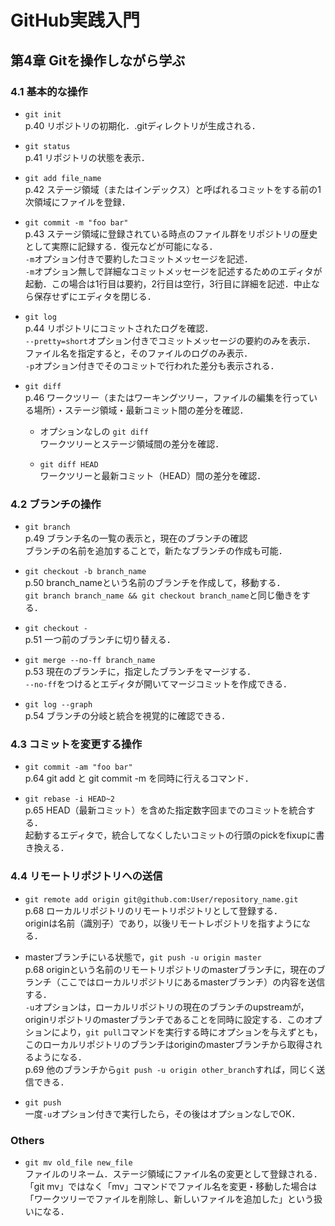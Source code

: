 # GitHub実践入門

## 第4章 Gitを操作しながら学ぶ

### 4.1 基本的な操作

- `git init`  
    p.40 リポジトリの初期化．.gitディレクトリが生成される．

- `git status`  
    p.41 リポジトリの状態を表示．

- `git add file_name`  
    p.42 ステージ領域（またはインデックス）と呼ばれるコミットをする前の1次領域にファイルを登録．

- `git commit -m "foo bar"`  
    p.43 ステージ領域に登録されている時点のファイル群をリポジトリの歴史として実際に記録する．復元などが可能になる．  
    `-m`オプション付きで要約したコミットメッセージを記述．  
    `-m`オプション無しで詳細なコミットメッセージを記述するためのエディタが起動．この場合は1行目は要約，2行目は空行，3行目に詳細を記述．中止なら保存せずにエディタを閉じる．

- `git log`  
    p.44 リポジトリにコミットされたログを確認．  
    `--pretty=short`オプション付きでコミットメッセージの要約のみを表示．  
    ファイル名を指定すると，そのファイルのログのみ表示．  
    `-p`オプション付きでそのコミットで行われた差分も表示される．

- `git diff`  
    p.46 ワークツリー（またはワーキングツリー，ファイルの編集を行っている場所）・ステージ領域・最新コミット間の差分を確認．

    - オプションなしの `git diff`  
        ワークツリーとステージ領域間の差分を確認．

    - `git diff HEAD`  
        ワークツリーと最新コミット（HEAD）間の差分を確認．


### 4.2 ブランチの操作

- `git branch`  
    p.49 ブランチ名の一覧の表示と，現在のブランチの確認  
    ブランチの名前を追加することで，新たなブランチの作成も可能．

- `git checkout -b branch_name`  
    p.50 branch_nameという名前のブランチを作成して，移動する．  
    `git branch branch_name && git checkout branch_name`と同じ働きをする．

- `git checkout -`  
    p.51 一つ前のブランチに切り替える．

- `git merge --no-ff branch_name`  
    p.53 現在のブランチに，指定したブランチをマージする．  
    `--no-ff`をつけるとエディタが開いてマージコミットを作成できる．

- `git log --graph`  
    p.54 ブランチの分岐と統合を視覚的に確認できる．


### 4.3 コミットを変更する操作

- `git commit -am "foo bar"`  
    p.64 git add と git commit -m を同時に行えるコマンド．

- `git rebase -i HEAD~2`  
    p.65 HEAD（最新コミット）を含めた指定数字回までのコミットを統合する．  
    起動するエディタで，統合してなくしたいコミットの行頭のpickをfixupに書き換える．


### 4.4 リモートリポジトリへの送信

- `git remote add origin git@github.com:User/repository_name.git`  
    p.68 ローカルリポジトリのリモートリポジトリとして登録する．  
    originは名前（識別子）であり，以後リモートレポジトリを指すようになる．

- masterブランチにいる状態で，`git push -u origin master`  
    p.68 originという名前のリモートリポジトリのmasterブランチに，現在のブランチ（ここではローカルリポジトリにあるmasterブランチ）の内容を送信する．  
    `-u`オプションは，ローカルリポジトリの現在のブランチのupstreamが，originリポジトリのmasterブランチであることを同時に設定する．このオプションにより，`git pull`コマンドを実行する時にオプションを与えずとも，このローカルリポジトリのブランチはoriginのmasterブランチから取得されるようになる．  
    p.69 他のブランチから`git push -u origin other_branch`すれば，同じく送信できる．

- `git push`  
    一度`-u`オプション付きで実行したら，その後はオプションなしでOK．


### Others

- `git mv old_file new_file`  
    ファイルのリネーム．ステージ領域にファイル名の変更として登録される．  
    「git mv」ではなく「mv」コマンドでファイル名を変更・移動した場合は「ワークツリーでファイルを削除し、新しいファイルを追加した」という扱いになる．
